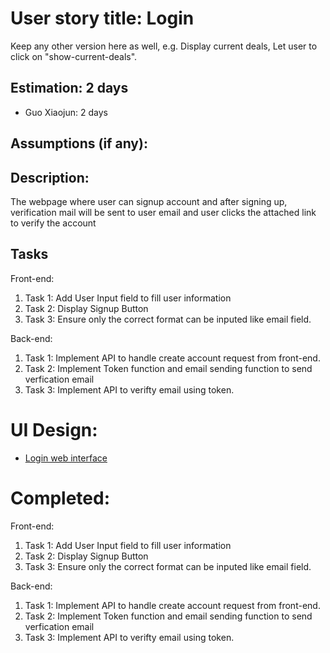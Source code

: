 # User story title: Login

Keep any other version here as well, e.g. Display current deals, Let user to click on "show-current-deals".

## Estimation: 2 days

- Guo Xiaojun:  2 days

## Assumptions (if any):


## Description:

The webpage where user can signup account and after signing up, verification mail will be sent to user email and user clicks the attached link to verify the account

## Tasks

Front-end:

1. Task 1: Add User Input field to fill user information
2. Task 2: Display Signup Button 
3. Task 3: Ensure only the correct format can be inputed like email field.

Back-end:
1. Task 1: Implement API to handle create account request from front-end. 
2. Task 2: Implement Token function and email sending function to send verfication email
3. Task 3: Implement API to verifty email using token.

# UI Design:

- [Login web interface](./img/Login.png)

# Completed:

Front-end:

1. Task 1: Add User Input field to fill user information
2. Task 2: Display Signup Button 
3. Task 3: Ensure only the correct format can be inputed like email field.

Back-end:
1. Task 1: Implement API to handle create account request from front-end. 
2. Task 2: Implement Token function and email sending function to send verfication email
3. Task 3: Implement API to verifty email using token.
